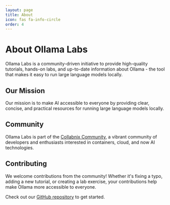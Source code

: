 ```yaml
---
layout: page
title: About
icon: fas fa-info-circle
order: 4
---
```


# About Ollama Labs

Ollama Labs is a community-driven initiative to provide high-quality tutorials, hands-on labs, and up-to-date information about Ollama - the tool that makes it easy to run large language models locally.

## Our Mission

Our mission is to make AI accessible to everyone by providing clear, concise, and practical resources for running large language models locally.

## Community

Ollama Labs is part of the [Collabnix Community](https://collabnix.com), a vibrant community of developers and enthusiasts interested in containers, cloud, and now AI technologies.

## Contributing

We welcome contributions from the community! Whether it's fixing a typo, adding a new tutorial, or creating a lab exercise, your contributions help make Ollama more accessible to everyone.

Check out our [GitHub repository](https://github.com/ajeetraina/ollama-labs) to get started.